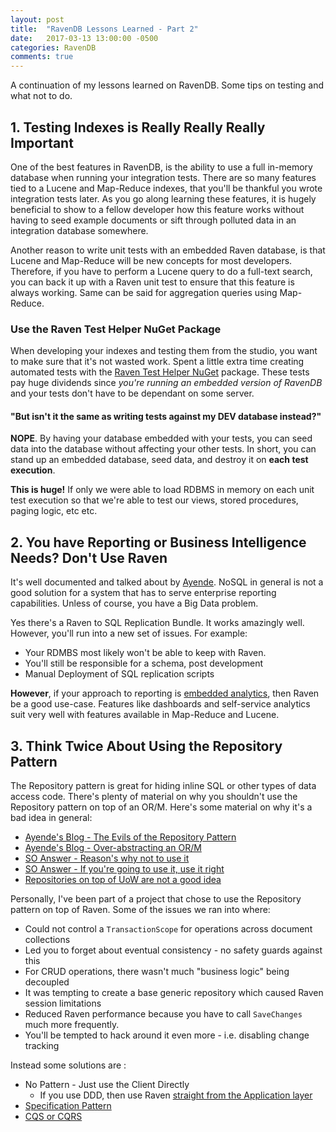 ```yaml
---
layout: post
title:  "RavenDB Lessons Learned - Part 2"
date:   2017-03-13 13:00:00 -0500
categories: RavenDB
comments: true
---
```


A continuation of my lessons learned on RavenDB. Some tips on testing and what not to do.

## 1. Testing Indexes is Really Really Really Important

One of the best features in RavenDB, is the ability to use a full in-memory database when running your integration tests.
There are so many features tied to a Lucene and Map-Reduce indexes, that you'll be thankful you wrote integration tests later. 
As you go along learning these features, it is hugely beneficial to show to a fellow developer how this feature works without having to seed example documents or sift through polluted data in an integration database somewhere.

Another reason to write unit tests with an embedded Raven database, is that Lucene and Map-Reduce will be new concepts for most developers. 
Therefore, if you have to perform a Lucene query to do a full-text search, you can back it up with a Raven unit test to ensure that this feature is always working.
Same can be said for aggregation queries using Map-Reduce.


### Use the Raven Test Helper NuGet Package
When developing your indexes and testing them from the studio, you want to make sure that it's not wasted work. Spent a little extra time creating automated tests with the [Raven Test Helper NuGet](https://www.nuget.org/packages/RavenDB.Tests.Helpers/)  package.
These tests pay huge dividends since *you're running an embedded version of RavenDB* and your tests don't have to be dependant on some server.

#### "But isn't it the same as writing tests against my DEV  database instead?"

**NOPE**. By having your database embedded with your tests, you can seed data into the database without affecting your other tests. 
In short, you can stand up an embedded database, seed data, and destroy it on **each test execution**.

**This is huge!** If only we were able to load RDBMS in memory on each unit test execution so that we're able to test our views, stored procedures, paging logic, etc etc.


## 2. You have Reporting or Business Intelligence Needs? Don't Use Raven

It's well documented and talked about by [Ayende](https://ayende.com/blog/136197/when-should-you-not-use-ravendb). NoSQL in general is not a good solution for a system that has to serve enterprise reporting capabilities.
Unless of course, you have a Big Data problem.

Yes there's a Raven to SQL Replication Bundle. It works amazingly well. However, you'll run into a new set of issues. For example: 
- Your RDMBS most likely won't be able to keep with Raven.
- You'll still be responsible for a schema, post development
- Manual Deployment of SQL replication scripts

**However**, if your approach to reporting is [embedded analytics](http://searchcio.techtarget.com/definition/embedded-analytics), then Raven be a good use-case. 
Features like dashboards and self-service analytics suit very well with features available in Map-Reduce and Lucene.

## 3. Think Twice About Using the Repository Pattern

The Repository pattern is great for hiding inline SQL or other types of data access code. There's plenty of material on why you shouldn't use the Repository pattern on top of an OR/M.
Here's some material on why it's a bad idea in general:
- [Ayende's Blog - The Evils of the Repository Pattern](https://ayende.com/blog/4784/architecting-in-the-pit-of-doom-the-evils-of-the-repository-abstraction-layer)
- [Ayende's Blog - Over-abstracting an OR/M](https://ayende.com/blog/4788/the-wages-of-sin-proper-and-improper-usage-of-abstracting-an-or-m)
- [SO Answer - Reason's why not to use it](http://stackoverflow.com/a/20159814/3638742)
- [SO Answer - If you're going to use it, use it right](http://stackoverflow.com/a/17449231/3638742)
- [Repositories on top of UoW are not a good idea](http://rob.conery.io/2014/03/04/repositories-and-unitofwork-are-not-a-good-idea/)

Personally, I've been part of a project that chose to use the Repository pattern on top of Raven. Some of the issues we ran into where:
- Could not control a `TransactionScope` for operations across document collections
- Led you to forget about eventual consistency - no safety guards against this
- For CRUD operations, there wasn't much "business logic" being decoupled
- It was tempting to create a base generic repository which caused Raven session limitations
- Reduced Raven performance because you have to call `SaveChanges` much more frequently.
- You'll be tempted to hack around it even more - i.e. disabling change tracking

Instead some solutions are :
- No Pattern - Just use the Client Directly
  - If you use DDD, then use Raven [straight from the Application layer](http://stackoverflow.com/a/17583529/3638742)
- [Specification Pattern](https://en.wikipedia.org/wiki/Specification_pattern)
- [CQS or CQRS](https://lostechies.com/jimmybogard/2012/10/08/favor-query-objects-over-repositories/)
